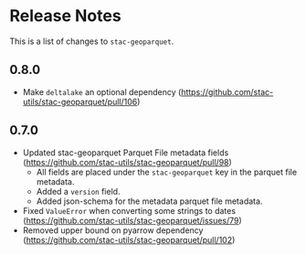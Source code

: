 # Release Notes

This is a list of changes to `stac-geoparquet`.

## 0.8.0

- Make `deltalake` an optional dependency (https://github.com/stac-utils/stac-geoparquet/pull/106)

## 0.7.0

- Updated stac-geoparquet Parquet File metadata fields (https://github.com/stac-utils/stac-geoparquet/pull/98)
    - All fields are placed under the `stac-geoparquet` key in the parquet file metadata.
    - Added a `version` field.
    - Added json-schema for the metadata parquet file metadata.
- Fixed `ValueError` when converting some strings to dates (https://github.com/stac-utils/stac-geoparquet/issues/79)
- Removed upper bound on pyarrow dependency (https://github.com/stac-utils/stac-geoparquet/pull/102)
